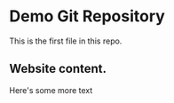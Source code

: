 # Demo Git Repository

This is the first file in this repo.

## Website content.


Here's some more text

